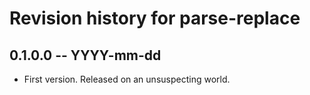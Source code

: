 # Revision history for parse-replace

## 0.1.0.0 -- YYYY-mm-dd

* First version. Released on an unsuspecting world.
